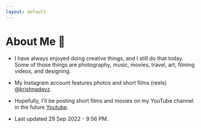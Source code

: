 ```yaml
---
layout: default
---
```


# About Me 📝

* I have always enjoyed doing creative things, and I still do that today. Some of those things are photography, music, movies, travel, art, filming videos, and designing.

* My Instagram account features photos and short films (reels) [@krishnadevz](https://www.instagram.com/krishnadevz/).

* Hopefully, I'll be posting short films and movies on my YouTube channel in the future [Youtube](https://www.youtube.com/channel/UCTtvSf6G8KHpeh2i8t48PsQ).

* Last updated 29 Sep 2022 - 9:56 PM. 


